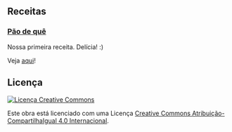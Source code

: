 ## Receitas

### [Pão de quê](/receitas/pao_de_que/README.md)

Nossa primeira receita. Delícia! :)

Veja [aqui](/receitas/pao_de_que/README.md)!

## Licença

[![Licença Creative Commons](https://i.creativecommons.org/l/by-sa/4.0/88x31.png)](http://creativecommons.org/licenses/by-sa/4.0/)

Este obra está licenciado com uma Licença [Creative Commons Atribuição-CompartilhaIgual 4.0 Internacional](http://creativecommons.org/licenses/by-sa/4.0/).
